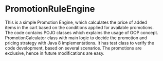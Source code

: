 # PromotionRuleEngine

This is a simple Promotion Engine, which calculates the price of added items in the cart based on the conditions applied for available promotions. 
The code contains POJO classes which explains the usage of OOP concept.
PromotionCalculator class with main logic to decide the promotion and pricing strategy with Java 8 implementations. 
It has test class to verify the code development, based on several scenarios. 
The promotions are exclusive, hence in future modifications are easy.

